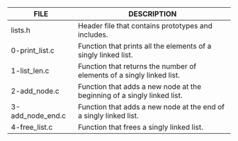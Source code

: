 | FILE  | DESCRIPTION |
| ------------- | ------------- |
| lists.h  | Header file that contains prototypes and includes.  |
| 0-print_list.c | Function that prints all the elements of a singly linked list. |
| 1-list_len.c | Function that returns the number of elements of a singly linked list. |
| 2-add_node.c | Function that adds a new node at the beginning of a singly linked list. |
| 3-add_node_end.c | Function that adds a new node at the end of a singly linked list. |
| 4-free_list.c | Function that frees a singly linked list. |